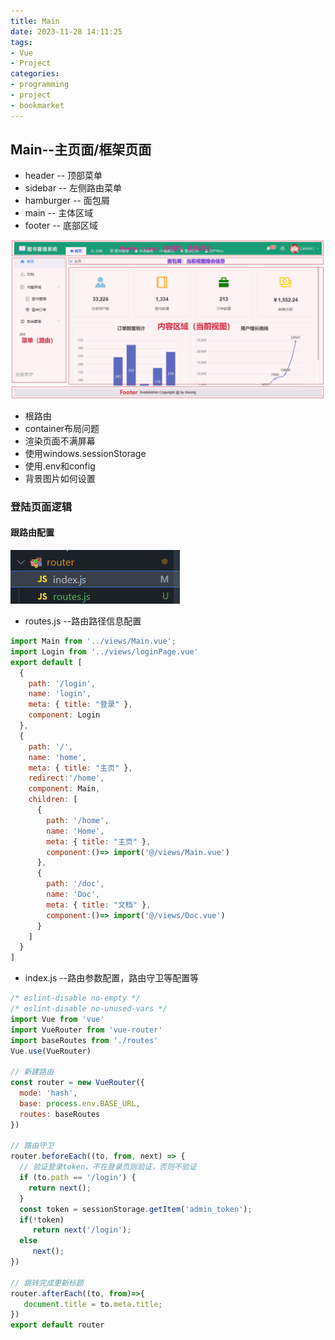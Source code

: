 ```yaml
---
title: Main
date: 2023-11-28 14:11:25
tags: 
- Vue
- Project
categories:
- programming
- project
- bookmarket
---
```


## Main--主页面/框架页面

- header -- 顶部菜单
- sidebar -- 左侧路由菜单
- hamburger -- 面包屑
- main -- 主体区域
- footer -- 底部区域

![img](https://raw.githubusercontent.com/tkqi/myMarkdownPicture/main/img/202311281417351.jpeg)

- 根路由
- container布局问题
- 渲染页面不满屏幕
- 使用windows.sessionStorage
- 使用.env和config
- 背景图片如何设置

### 登陆页面逻辑

#### 跟路由配置

![image-20231129104024062](https://raw.githubusercontent.com/tkqi/myMarkdownPicture/main/img/202311291040172.png)

- routes.js   --路由路径信息配置
```js
import Main from '../views/Main.vue';
import Login from '../views/loginPage.vue'
export default [
  {
    path: '/login',
    name: 'login',
    meta: { title: "登录" },
    component: Login
  },
  {
    path: '/',
    name: 'home',
    meta: { title: "主页" },
    redirect:'/home', 
    component: Main,
    children: [
      {
        path: '/home',
        name: 'Home',
        meta: { title: "主页" },
        component:()=> import('@/views/Main.vue')
      },
      {
        path: '/doc',
        name: 'Doc',
        meta: { title: "文档" },
        component:()=> import('@/views/Doc.vue')
      }
    ]
  }
]
```

- index.js   --路由参数配置，路由守卫等配置等
```js
/* eslint-disable no-empty */
/* eslint-disable no-unused-vars */
import Vue from 'vue'
import VueRouter from 'vue-router'
import baseRoutes from './routes'
Vue.use(VueRouter)

// 新建路由
const router = new VueRouter({
  mode: 'hash',
  base: process.env.BASE_URL,
  routes: baseRoutes
})

// 路由守卫
router.beforeEach((to, from, next) => {
  // 验证登录token，不在登录页则验证，否则不验证
  if (to.path == '/login') {
    return next();
  }
  const token = sessionStorage.getItem('admin_token');
  if(!token)
     return next('/login');
  else
     next();
})

// 跳转完成更新标题
router.afterEach((to, from)=>{
   document.title = to.meta.title;
})
export default router
```